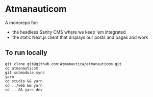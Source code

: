 # Atmanauticom

A monorepo for:
- the headless Sanity CMS where we keep 'em integrated
- the static Next.js client that displays our posts and pages and work

## To run locally

```
git clone git@github.com:Atmanautica/atmanauticom.git
cd atmanauticom
git submodule sync
yarn
cd studio && yarn
cd ../web && yarn
cd .. && yarn dev
```
